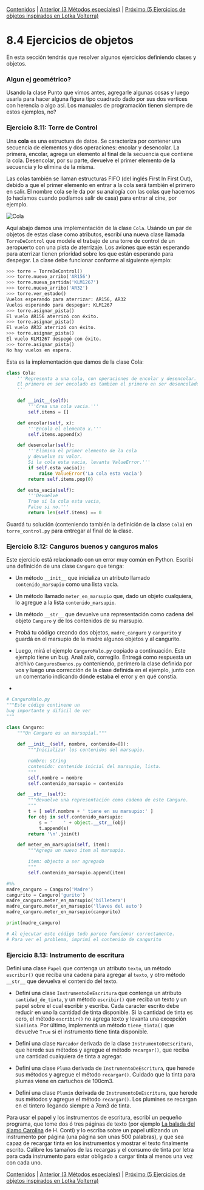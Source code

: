[Contenidos](../Contenidos.md) \| [Anterior (3 Métodos especiales)](03_Métodos_Especiales.md) \| [Próximo (5 Ejercicios de objetos inspirados en Lotka Volterra)](05_Ejs_OOP_Volterra.md)

# 8.4 Ejercicios de objetos

En esta sección tendrás que resolver algunos ejercicios definiendo clases y objetos.

### Algun ej geométrico?
Usando la clase Punto que vimos antes, agregarle algunas cosas y luego usarla para hacer alguna figura tipo cuadrado dado por sus dos vertices con herencia o algo así. Los manuales de programación tienen siempre de estos ejemplos, no?


### Ejercicio 8.11: Torre de Control
Una **cola** es una estructura de datos. Se caracteriza por contener una secuencia de elementos y dos operaciones: encolar y desencolar. La primera, encolar, agrega un elemento al final de la secuencia que contiene la cola. Desencolar, por su parte, devuelve el primer elemento de la secuencia y lo elimina de la misma. 

Las colas también se llaman estructuras FIFO (del inglés First In First Out), debido a que el primer elemento en entrar a la cola será también el primero en salir. El nombre cola se le da por su analogía con las colas que hacemos (o hacíamos cuando podíamos salir de casa) para entrar al cine, por ejemplo.

![Cola](./colas.png)

Aquí abajo damos una implementación de la clase `Cola`. Usándo un par de objetos de estas clase como atributos, escribí una nueva clase llamada `TorreDeControl` que modele el trabajo de una torre de control de un aeropuerto con una pista de aterrizaje. Los aviones que están esperando para aterrizar tienen prioridad sobre los que están esperando para despegar. La clase debe funcionar conforme al siguiente ejemplo:

```python
>>> torre = TorreDeControl()
>>> torre.nuevo_arribo('AR156')
>>> torre.nueva_partida('KLM1267')
>>> torre.nuevo_arribo('AR32')
>>> torre.ver_estado()
Vuelos esperando para aterrizar: AR156, AR32
Vuelos esperando para despegar: KLM1267
>>> torre.asignar_pista()
El vuelo AR156 aterrizó con éxito.
>>> torre.asignar_pista()
El vuelo AR32 aterrizó con éxito.
>>> torre.asignar_pista()
El vuelo KLM1267 despegó con éxito.
>>> torre.asignar_pista()
No hay vuelos en espera.
```

Esta es la implementación que damos de la clase Cola:
```python
class Cola:
    '''Representa a una cola, con operaciones de encolar y desencolar.
    El primero en ser encolado es tambien el primero en ser desencolado.
    '''

    def __init__(self):
        '''Crea una cola vacia.'''
        self.items = []

    def encolar(self, x):
        '''Encola el elemento x.'''
        self.items.append(x)

    def desencolar(self):
        '''Elimina el primer elemento de la cola 
        y devuelve su valor. 
        Si la cola esta vacia, levanta ValueError.'''
        if self.esta_vacia():
            raise ValueError('La cola esta vacia')
        return self.items.pop(0)

    def esta_vacia(self):
        '''Devuelve 
        True si la cola esta vacia, 
        False si no.'''
        return len(self.items) == 0
```

Guardá tu solución (conteniendo también la definición de la clase `Cola`) en `torre_control.py` para entregar al final de la clase.


### Ejercicio 8.12: Canguros buenos y canguros malos
Este ejercicio está relacionado con un error muy común en Python. Escribí una definición de una clase `Canguro` que tenga:

*  Un método `__init__` que inicializa un atributo llamado `contenido_marsupio` como una lista vacía.
* Un método llamado `meter_en_marsupio` que, dado un objeto cualquiera, lo agregue a la lista `contenido_marsupio`.
* Un método `__str__` que devuelve una representación como cadena del objeto `Canguro` y de los contenidos de su marsupio.

* Probá tu código creando dos objetos, `madre_canguro` y `cangurito` y guardá en el marsupio de la madre algunos objetos y al cangurito. 
* Luego, mirá el ejemplo `CanguroMalo.py` copiado a continuación. Este ejemplo tiene un bug. Analizalo, corregilo. Entregá como respuesta un archivo `CangurosBuenos.py` conteniendo, perimero la clase definida por vos y luego una corrección de la clase definida en el ejemplo, junto con un comentario indicando dónde estaba el error y en qué constía.
* 
```python
# CanguroMalo.py
"""Este código continene un 
bug importante y dificil de ver
"""

class Canguro:
    """Un Canguro es un marsupial."""
    
    def __init__(self, nombre, contenido=[]):
        """Inicializar los contenidos del marsupio.

        nombre: string
        contenido: contenido inicial del marsupio, lista.
        """
        self.nombre = nombre
        self.contenido_marsupio = contenido

    def __str__(self):
        """devuelve una representación como cadena de este Canguro.
        """
        t = [ self.nombre + ' tiene en su marsupio:' ]
        for obj in self.contenido_marsupio:
            s = '    ' + object.__str__(obj)
            t.append(s)
        return '\n'.join(t)

    def meter_en_marsupio(self, item):
        """Agrega un nuevo item al marsupio.

        item: objecto a ser agregado
        """
        self.contenido_marsupio.append(item)

#%%
madre_canguro = Canguro('Madre')
cangurito = Canguro('gurito')
madre_canguro.meter_en_marsupio('billetera')
madre_canguro.meter_en_marsupio('llaves del auto')
madre_canguro.meter_en_marsupio(cangurito)

print(madre_canguro)

# Al ejecutar este código todo parece funcionar correctamente.
# Para ver el problema, imprimí el contenido de cangurito
```

### Ejercicio 8.13: Instrumento de escritura
Definí una clase `Papel` que contenga un atributo `texto`, un método
`escribir()` que reciba una cadena para agregar al `texto`, y otro método
`__str__` que devuelva el contenido del texto.

* Definí una clase `InstrumentoDeEscritura` que contenga un atributo `cantidad_de_tinta`, y un método `escribir()` que reciba un texto y un papel sobre el cual escribir y escriba. Cada caracter escrito debe reducir en uno la cantidad de tinta disponible. Si la cantidad de tinta es cero, el método `escribir()` no agrega texto y levanta una excepción `SinTinta`. Por último, implementá un método  `tiene_tinta()` que devuelve `True` si el instrumento  tiene tinta disponible.

* Definí una clase `Marcador` derivada de la clase `InstrumentoDeEscritura`, que herede sus métodos y agregue el método `recargar()`, que reciba una cantidad cualquiera de tinta a agregar.

* Definí una clase `Pluma` derivada de `InstrumentoDeEscritura`, que herede sus métodos y agregue el método `recargar()`. Cuidado que la tinta para plumas viene en cartuchos de 100cm3.

* Definí una clase `Plumin` derivada de `InstrumentoDeEscritura`, que herede sus métodos y agregue el método `recargar()`. Los plumines se recargan en el tintero llegando siempre a 7cm3 de tinta.

Para usar el papel y los instrumentos de escritura, escribí un pequeño programa, que tome dos ó tres páginas de texto (por ejemplo [La balada del álamo Carolina](https://el-placard.blogspot.com/2011/03/dos-cuentos-de-haroldo-conti.html) de H. Conti) y lo escriba sobre un papel utilizando un instrumento por página (una página son unas 500 palabras), y que sea capaz de recargar tinta en los instrumentos y mostrar el texto finalmente escrito. Calibre los tamaños de las recargas y el consumo de tinta por letra para cada instrumento para estar obligado a cargar tinta al menos una vez con cada uno.


[Contenidos](../Contenidos.md) \| [Anterior (3 Métodos especiales)](03_Métodos_Especiales.md) \| [Próximo (5 Ejercicios de objetos inspirados en Lotka Volterra)](05_Ejs_OOP_Volterra.md)

